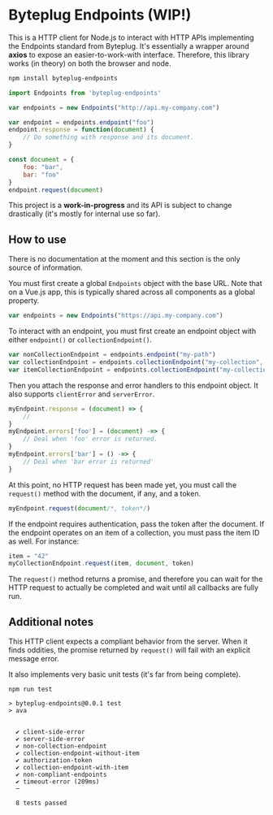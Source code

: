 # Byteplug Endpoints (WIP!)

This is a HTTP client for Node.js to interact with HTTP APIs implementing the
Endpoints standard from Byteplug. It's essentially a wrapper around **axios**
to expose an easier-to-work-with interface. Therefore, this library works (in
theory) on both the browser and node.

```bash
npm install byteplug-endpoints
```

```javascript
import Endpoints from 'byteplug-endpoints'

var endpoints = new Endpoints("http://api.my-company.com")

var endpoint = endpoints.endpoint("foo")
endpoint.response = function(document) {
    // Do something with response and its document.
}

const document = {
    foo: "bar",
    bar: "foo"
}
endpoint.request(document)
```

This project is a **work-in-progress** and its API is subject to change
drastically (it's mostly for internal use so far).

## How to use

There is no documentation at the moment and this section is the only source of
information.

You must first create a global `Endpoints` object with the base URL. Note that
on a Vue.js app, this is typically shared across all components as a global
property.

```javascript
var endpoints = new Endpoints("https://api.my-company.com")
```

To interact with an endpoint, you must first create an endpoint object with
either `endpoint()` or `collectionEndpoint()`.

```javascript
var nonCollectionEndpoint = endpoints.endpoint("my-path")
var collectionEndpoint = endpoints.collectionEndpoint("my-collection", "my-path", false)
var itemCollectionEndpoint = endpoints.collectionEndpoint("my-collection", "my-path", true)
```

Then you attach the response and error handlers to this endpoint object. It
also supports `clientError` and `serverError`.

```javascript
myEndpoint.response = (document) => {
    //
}
myEndpoint.errors['foo'] = (document) -=> {
    // Deal when 'foo' error is returned.
}
myEndpoint.errors['bar'] = () -=> {
    // Deal when 'bar error is returned'
}
```

At this point, no HTTP request has been made yet, you must call the `request()`
method with the document, if any, and a token.

```javascript
myEndpoint.request(document/*, token*/)
```

If the endpoint requires authentication, pass the token after the document. If
the endpoint operates on an item of a collection, you must pass the item ID as
well. For instance:

```javascript
item = "42"
myCollectionEndpoint.request(item, document, token)
```

The `request()` method returns a promise, and therefore you can wait for the
HTTP request to actually be completed and wait until all callbacks are
fully run.

## Additional notes

This HTTP client expects a compliant behavior from the server. When it finds
oddities, the promise returned by `request()` will fail with an explicit
message error.

It also implements very basic unit tests (it's far from being complete).

```
npm run test
```
```
> byteplug-endpoints@0.0.1 test
> ava


  ✔ client-side-error
  ✔ server-side-error
  ✔ non-collection-endpoint
  ✔ collection-endpoint-without-item
  ✔ authorization-token
  ✔ collection-endpoint-with-item
  ✔ non-compliant-endpoints
  ✔ timeout-error (209ms)
  ─

  8 tests passed
  ```

